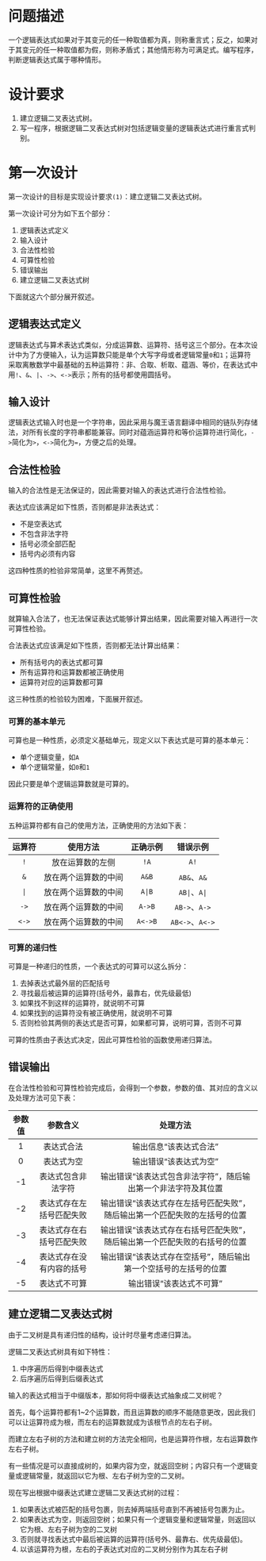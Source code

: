 # 问题描述
一个逻辑表达式如果对于其变元的任一种取值都为真，则称重言式；反之，如果对于其变元的任一种取值都为假，则称矛盾式；其他情形称为可满足式。编写程序，判断逻辑表达式属于哪种情形。

# 设计要求
1. 建立逻辑二叉表达式树。
2. 写一程序，根据逻辑二叉表达式树对包括逻辑变量的逻辑表达式进行重言式判别。

# 第一次设计
第一次设计的目标是实现设计要求`(1)`：建立逻辑二叉表达式树。

第一次设计可分为如下五个部分：

1. 逻辑表达式定义
2. 输入设计
3. 合法性检验
4. 可算性检验
5. 错误输出
6. 建立逻辑二叉表达式树

下面就这六个部分展开叙述。

## 逻辑表达式定义
逻辑表达式与算术表达式类似，分成运算数、运算符、括号这三个部分。在本次设计中为了方便输入，认为运算数只能是单个大写字母或者逻辑常量`0`和`1`；运算符采取离散数学中最基础的五种运算符：非、合取、析取、蕴涵、等价，在表达式中用`!`、`&`、`|`、`->`、`<->`表示；所有的括号都使用圆括号。

## 输入设计
逻辑表达式输入时也是一个字符串，因此采用与魔王语言翻译中相同的链队列存储法，对所有长度的字符串都能兼容。同时对蕴涵运算符和等价运算符进行简化，`->`简化为`>`，`<->`简化为`=`，方便之后的处理。

## 合法性检验
输入的合法性是无法保证的，因此需要对输入的表达式进行合法性检验。

表达式应该满足如下性质，否则都是非法表达式：

- 不是空表达式
- 不包含非法字符
- 括号必须全部匹配
- 括号内必须有内容

这四种性质的检验非常简单，这里不再赘述。

## 可算性检验
就算输入合法了，也无法保证表达式能够计算出结果，因此需要对输入再进行一次可算性检验。

合法表达式应该满足如下性质，否则都无法计算出结果：

- 所有括号内的表达式都可算
- 所有运算符和运算数都被正确使用
- 运算符对应的运算数都可算

这三种性质的检验较为困难，下面展开叙述。

### 可算的基本单元
可算也是一种性质，必须定义基础单元，现定义以下表达式是可算的基本单元：

- 单个逻辑变量，如`A`
- 单个逻辑常量，如`0`和`1`

因此只要是单个逻辑运算数就是可算的。

### 运算符的正确使用
五种运算符都有自己的使用方法，正确使用的方法如下表：

| 运算符 | 使用方法 | 正确示例 | 错误示例 |
| :------: | :------: | :------: | :------: |
| `!` | 放在运算数的左侧 | `!A` | `A!` |
| `&` | 放在两个运算数的中间 | `A&B` | `AB&`、`A&` |
| `\|` | 放在两个运算数的中间 | `A\|B` | `AB\|`、`A\|` |
| `->` | 放在两个运算数的中间 | `A->B` | `AB->`、`A->` |
| `<->` | 放在两个运算数的中间 | `A<->B` | `AB<->`、`A<->` |

### 可算的递归性
可算是一种递归的性质，一个表达式的可算可以这么拆分：

1. 去掉表达式最外层的匹配括号
2. 寻找最后被运算的运算符(括号外，最靠右，优先级最低)
3. 如果找不到这样的运算符，就说明不可算
4. 如果找到的运算符没有被正确使用，就说明不可算
5. 否则检验其两侧的表达式是否可算，如果都可算，说明可算，否则不可算

可算的性质由子表达式决定，因此可算性检验的函数使用递归算法。

## 错误输出
在合法性检验和可算性检验完成后，会得到一个参数，参数的值、其对应的含义以及处理方法可见下表：

| 参数值 | 参数含义 | 处理方法 |
| :------: | :------: | :------: |
| 1 | 表达式合法 | 输出信息“该表达式合法” |
| 0 | 表达式为空 | 输出错误“该表达式为空” |
| -1 | 表达式包含非法字符 | 输出错误“该表达式包含非法字符”，随后输出第一个非法字符及其位置 |
| -2 | 表达式存在左括号匹配失败 | 输出错误“该表达式存在左括号匹配失败”，随后输出第一个匹配失败的左括号的位置 |
| -3 | 表达式存在右括号匹配失败 | 输出错误“该表达式存在右括号匹配失败”，随后输出第一个匹配失败的右括号的位置 |
| -4 | 表达式存在没有内容的括号 | 输出错误“该表达式存在空括号”，随后输出第一个空括号的左括号的位置 |
| -5 | 表达式不可算 | 输出错误“该表达式不可算” |

## 建立逻辑二叉表达式树
由于二叉树是具有递归性的结构，设计时尽量考虑递归算法。

逻辑二叉表达式树具有如下特性：

1. 中序遍历后得到中缀表达式
2. 后序遍历后得到后缀表达式

输入的表达式相当于中缀版本，那如何将中缀表达式抽象成二叉树呢？

首先，每个运算符都有1~2个运算数，而且运算数的顺序不能随意更改，因此我们可以让运算符成为根，而左右的运算数就成为该根节点的左右子树。

而建立左右子树的方法和建立树的方法完全相同，也是运算符作根，左右运算数作左右子树。

有一些情况是可以直接成树的，如果内容为空，就返回空树；内容只有一个逻辑变量或逻辑常量，就返回以它为根、左右子树为空的二叉树。

现在写出根据中缀表达式建立逻辑二叉表达式树的过程：

1. 如果表达式被匹配的括号包裹，则去掉两端括号直到不再被括号包裹为止。
2. 如果表达式为空，则返回空树；如果只有一个逻辑变量和逻辑常量，则返回以它为根、左右子树为空的二叉树
3. 否则就寻找表达式中最后被运算的运算符(括号外、最靠右、优先级最低)。
4. 以该运算符为根，左右的子表达式对应的二叉树分别作为其左右子树